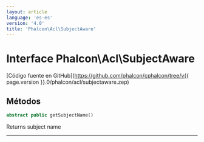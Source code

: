 ```yaml
---
layout: article
language: 'es-es'
version: '4.0'
title: 'Phalcon\Acl\SubjectAware'
---
```

# Interface **Phalcon\Acl\SubjectAware**

[Código fuente en GitHub](https://github.com/phalcon/cphalcon/tree/v{{ page.version }}.0/phalcon/acl/subjectaware.zep)

## Métodos

```php
abstract public getSubjectName()
```

Returns subject name

* * *